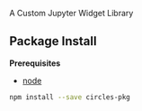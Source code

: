 A Custom Jupyter Widget Library

Package Install
---------------

**Prerequisites**
- [node](http://nodejs.org/)

```bash
npm install --save circles-pkg
```
